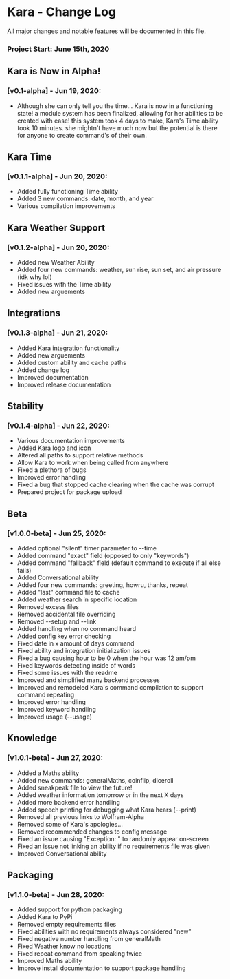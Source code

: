 # Kara - Change Log

All major changes and notable features will be documented in this file.

### Project Start: June 15th, 2020


## Kara is Now in Alpha!
### [v0.1-alpha] - Jun 19, 2020:
- Although she can only tell you the time... Kara is now in a functioning
  state! a module system has been finalized, allowing for her abilities to
  be created with ease! this system took 4 days to make, Kara's Time ability
  took 10 minutes. she mightn't have much now but the potential is there for
  anyone to create command's of their own.

## Kara Time
### [v0.1.1-alpha] - Jun 20, 2020:
- Added fully functioning Time ability
- Added 3 new commands: date, month, and year
- Various compilation improvements

## Kara Weather Support
### [v0.1.2-alpha] - Jun 20, 2020:
- Added new Weather Ability
- Added four new commands: weather, sun rise, sun set, and air pressure (idk why lol)
- Fixed issues with the Time ability
- Added new arguements

## Integrations
### [v0.1.3-alpha] - Jun 21, 2020:
- Added Kara integration functionality
- Added new arguements
- Added custom ability and cache paths
- Added change log
- Improved documentation
- Improved release documentation

## Stability
### [v0.1.4-alpha] - Jun 22, 2020:
- Various documentation improvements
- Added Kara logo and icon
- Altered all paths to support relative methods
- Allow Kara to work when being called from anywhere
- Fixed a plethora of bugs
- Improved error handling
- Fixed a bug that stopped cache clearing when the cache was corrupt
- Prepared project for package upload

## Beta
### [v1.0.0-beta] - Jun 25, 2020:
- Added optional "silent" timer parameter to --time
- Added command "exact" field (opposed to only "keywords")
- Added command "fallback" field (default command to execute if all else fails)
- Added Conversational ability
- Added four new commands: greeting, howru, thanks, repeat
- Added "last" command file to cache
- Added weather search in specific location
- Removed excess files
- Removed accidental file overriding
- Removed --setup and --link
- Added handling when no command heard
- Added config key error checking
- Fixed date in x amount of days command
- Fixed ability and integration initialization issues
- Fixed a bug causing hour to be 0 when the hour was 12 am/pm
- Fixed keywords detecting inside of words
- Fixed some issues with the readme
- Improved and simplified many backend processes
- Improved and remodeled Kara's command compilation to support command repeating
- Improved error handling
- Improved keyword handling
- Improved usage (--usage)

## Knowledge
### [v1.0.1-beta] - Jun 27, 2020:
- Added a Maths ability
- Added new commands: generalMaths, coinflip, diceroll
- Added sneakpeak file to view the future!
- Added weather information tomorrow or in the next X days
- Added more backend error handling
- Added speech printing for debugging what Kara hears (--print)
- Removed all previous links to Wolfram-Alpha
- Removed some of Kara's apologies...
- Removed recommended changes to config message
- Fixed an issue causing "Exception: " to randomly appear on-screen
- Fixed an issue not linking an ability if no requirements file was given
- Improved Conversational ability

## Packaging
### [v1.1.0-beta] - Jun 28, 2020:
- Added support for python packaging
- Added Kara to PyPi
- Removed empty requirements files
- Fixed abilities with no requirements always considered "new"
- Fixed negative number handling from generalMath
- Fixed Weather know no locations
- Fixed repeat command from speaking twice
- Improved Maths ability
- Improve install documentation to support package handling

